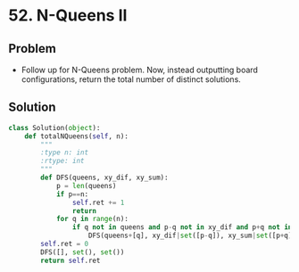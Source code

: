 # 52. N-Queens II

## Problem
- Follow up for N-Queens problem. Now, instead outputting board configurations, return the total number of distinct solutions.

## Solution
```python
class Solution(object):
    def totalNQueens(self, n):
        """
        :type n: int
        :rtype: int
        """
        def DFS(queens, xy_dif, xy_sum):
            p = len(queens)
            if p==n:
                self.ret += 1
                return
            for q in range(n):
                if q not in queens and p-q not in xy_dif and p+q not in xy_sum:
                    DFS(queens+[q], xy_dif|set([p-q]), xy_sum|set([p+q]))  ## memery consumption
        self.ret = 0
        DFS([], set(), set())
        return self.ret
```

